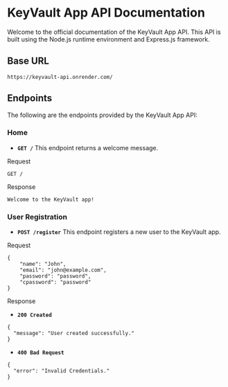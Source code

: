 # KeyVault App API Documentation
Welcome to the official documentation of the KeyVault App API. This API is built using the Node.js runtime environment and Express.js framework.

## Base URL
```
https://keyvault-api.onrender.com/
```

## Endpoints
The following are the endpoints provided by the KeyVault App API:

### Home
* __`GET /`__
This endpoint returns a welcome message.

Request
```
GET /
```

Response
```
Welcome to the KeyVault app!
```

### User Registration
* __`POST /register`__
This endpoint registers a new user to the KeyVault app.

Request
```
{
    "name": "John",
    "email": "john@example.com",
    "password": "password",
    "cpassword": "password"
}
```

Response
* __`200 Created`__
```
{
  "message": "User created successfully."
}
```

* __`400 Bad Request`__
```
{
  "error": "Invalid Credentials."
}
```